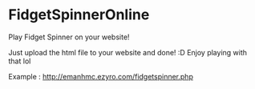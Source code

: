 # FidgetSpinnerOnline
Play Fidget Spinner on your website!

Just upload the html file to your website and done! :D
Enjoy playing with that lol

Example : http://emanhmc.ezyro.com/fidgetspinner.php
